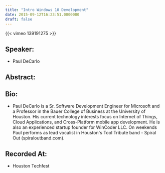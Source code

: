 ```yaml
---
title: "Intro Windows 10 Development"
date: 2015-09-12T16:23:51.0000000
draft: false
---
```


{{< vimeo 139191275 >}}

## Speaker:

 - Paul DeCarlo

## Abstract:



## Bio:

 - <p>Paul DeCarlo is a Sr. Software Development Engineer for Microsoft and a Professor in the Bauer College of Business at the University of Houston. His current technology interests focus on Internet of Things, Cloud Applications, and Cross-Platform mobile app development. He is also an experienced startup founder for WinCoder LLC. On weekends Paul performs as lead vocalist in Houston's Tool Tribute band - Spiral Out (spiraloutband.com).</p>

## Recorded At:

 - Houston Techfest

